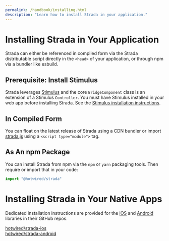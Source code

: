 ```yaml
---
permalink: /handbook/installing.html
description: "Learn how to install Strada in your application."
---
```


# Installing Strada in Your Application

Strada can either be referenced in compiled form via the Strada distributable script directly in the `<head>` of your application, or through npm via a bundler like esbuild.

## Prerequisite: Install Stimulus

Strada leverages [Stimulus](https://stimulus.hotwired.dev) and the core `BridgeComponent` class is an extension of a Stimulus `Controller`. You must have Stimulus installed in your web app before installing Strada. See the [Stimulus installation instructions](https://stimulus.hotwired.dev/handbook/installing).

## In Compiled Form

You can float on the latest release of Strada using a CDN bundler or import <a href="https://unpkg.com/@hotwired/strada/dist/strada.js">strada.js</a> using a `<script type="module">` tag.

## As An npm Package

You can install Strada from npm via the `npm` or `yarn` packaging tools. Then require or import that in your code:

```javascript
import "@hotwired/strada"
```

# Installing Strada in Your Native Apps

Dedicated installation instructions are provided for the [iOS](https://github.com/hotwired/strada-ios) and [Android](https://github.com/hotwired/strada-android) libraries in their GitHub repos.

<div class="landing-actions">
  <a class="landing-actions__item" href="https://github.com/hotwired/strada-ios">
    <div class="landing-actions__icon landing-actions__icon--github" aria-hidden="true"></div>
    hotwired/strada-ios
  </a>

  <a class="landing-actions__item" href="https://github.com/hotwired/strada-android">
    <div class="landing-actions__icon landing-actions__icon--github" aria-hidden="true"></div>
    hotwired/strada-android
  </a>
</div>
